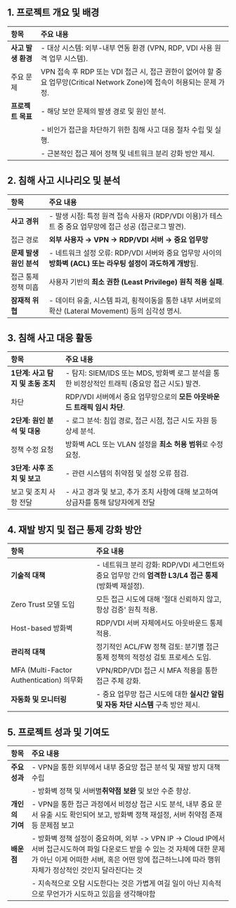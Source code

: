 ## 1. 프로젝트 개요 및 배경

| 항목 | 주요 내용 |
| :--- | :--- |
| **사고 발생 환경** | - 대상 시스템: 외부-내부 연동 환경 (VPN, RDP, VDI 사용 원격 업무 시스템). |
| 주요 문제 | VPN 접속 후 RDP 또는 VDI 접근 시, 접근 권한이 없어야 할 중요 업무망(Critical Network Zone)에 접속이 허용되는 문제 가정. |
| **프로젝트 목표** | - 해당 보안 문제의 발생 경로 및 원인 분석. |
| | - 비인가 접근을 차단하기 위한 침해 사고 대응 절차 수립 및 실행. |
| | - 근본적인 접근 제어 정책 및 네트워크 분리 강화 방안 제시. |


## 2. 침해 사고 시나리오 및 분석
| 항목 | 주요 내용 |
| :--- | :--- |
| **사고 경위** | - 발생 시점: 특정 원격 접속 사용자 (RDP/VDI 이용)가 테스트 중 중요 업무망에 접근 성공 (접근로그 발견). |
| 접근 경로 | **외부 사용자 → VPN → RDP/VDI 서버 → 중요 업무망** |
| **문제 발생 원인 분석** | - 네트워크 설정 오류: RDP/VDI 서버와 중요 업무망 사이의 **방화벽 (ACL) 또는 라우팅 설정이 과도하게 개방**됨. |
| 접근 통제 정책 미흡 | 사용자 기반의 **최소 권한 (Least Privilege) 원칙 적용 실패**. |
| **잠재적 위협** | - 데이터 유출, 시스템 파괴, 횡적이동을 통한 내부 서버로의 확산 (Lateral Movement) 등의 심각성 명시. |

## 3. 침해 사고 대응 활동
| 항목 | 주요 내용 |
| :--- | :--- |
| **1단계: 사고 탐지 및 초동 조치** | - 탐지: SIEM/IDS 또는 MDS, 방화벽 로그 분석을 통한 비정상적인 트래픽 (중요망 접근 시도) 발견. |
| 차단 |  RDP/VDI 서버에서 중요 업무망으로의 **모든 아웃바운드 트래픽 임시 차단**. |
| **2단계: 원인 분석 및 대응** | - 로그 분석: 침입 경로, 접근 시점, 접근 시도 자원 등 상세 분석. |
| 정책 수정 요청| 방화벽 ACL 또는 VLAN 설정을 **최소 허용 범위**로 수정 요청. |
| **3단계: 사후 조치 및 보고** | - 관련 시스템의 취약점 및 설정 오류 점검. |
| 보고 및 조치 사항 전달 | - 사고 경과 및 보고, 추가 조치 사항에 대해 보고하여 상급자를 통해 담당자에게 전달 |


## 4. 재발 방지 및 접근 통제 강화 방안

| 항목 | 주요 내용 |
| :--- | :--- |
| **기술적 대책** | - 네트워크 분리 강화: RDP/VDI 세그먼트와 중요 업무망 간의 **엄격한 L3/L4 접근 통제** (방화벽 재설정). |
| Zero Trust 모델 도입 | 모든 접근 시도에 대해 '절대 신뢰하지 않고, 항상 검증' 원칙 적용. |
| Host-based 방화벽 |  RDP/VDI 서버 자체에서도 아웃바운드 통제 적용. |
| **관리적 대책** | 정기적인 ACL/FW 정책 검토: 분기별 접근 통제 정책의 적정성 검토 프로세스 도입. |
| MFA (Multi-Factor Authentication) 의무화 | VPN/RDP/VDI 접근 시 MFA 적용을 통한 접근 주체 강화. |
| **자동화 및 모니터링** | - 중요 업무망 접근 시도에 대한 **실시간 알림 및 자동 차단 시스템** 구축 방안 제시. |

## 5. 프로젝트 성과 및 기여도
| 항목 | 주요 내용 |
| :--- | :--- |
| **주요 성과** | - VPN을 통한 외부에서 내부 중요망 접근 분석 및 재발 방지 대책 수립|
| | - 방화벽 정책 및 서버별**취약점 보완** 및 보안 수준 향상. |
| **개인의 기여** | - VPN을 통한 접근 과정에서 비정상 접근 시도 분석, 내부 중요 문서 유출 시도 확인되어 보고, 방화벽 정책 재설정,  서버 취약점 존재 등 문제점 보고 |
| **배운 점** | - 방화벽 정책 설정이 중요하며, 외부 -> VPN IP ->  Cloud IP에서 서버 접근시도하여 파일 다운로드 받을 수 있는 것 자체에 대한 문제가 아닌 이게 어떠한 서버, 혹은 어떤 망에 접근하느냐에 따라 행위 자체가 정상적인 것인지 달라진다는 것|
|  | - 지속적으로 오탐 시도한다는 것은 가볍게 여길 일이 아닌 지속적으로 무언가가 시도하고 있음을 생각해야함|
